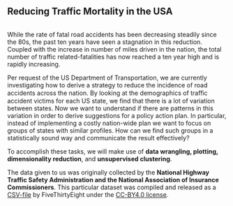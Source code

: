 **Reducing Traffic Mortality in the USA**
---
<p><img src="https://assets.datacamp.com/production/project_462/img/car-accident.jpg" alt></p>
<p>While the rate of fatal road accidents has been decreasing steadily since the 80s, the past ten years have seen a stagnation in this reduction. 
   Coupled with the increase in number of miles driven in the nation, the total number of traffic related-fatalities has now reached a ten year high and is rapidly increasing.</p>
<p>Per request of the US Department of Transportation, we are currently investigating how to derive a strategy to reduce the incidence of road accidents across the nation. 
   By looking at the demographics of traﬃc accident victims for each US state, we find that there is a lot of variation between states. 
   Now we want to understand if there are patterns in this variation in order to derive suggestions for a policy action plan. 
   In particular, instead of implementing a costly nation-wide plan we want to focus on groups of  states with similar profiles. 
   How can we find such groups in a statistically sound way and communicate the result effectively?</p>

To accomplish these tasks, we will make use of **data wrangling, plotting, dimensionality reduction**, and **unsupervised clustering**.</p>

The data given to us was originally collected by the **National Highway Traffic Safety Administration and the National Association of Insurance Commissioners**. 
This particular dataset was compiled and released as a <a href="https://github.com/fivethirtyeight/data/tree/master/bad-drivers">CSV-file</a> by FiveThirtyEight under the <a href="https://github.com/ﬁvethirtyeight/data">CC-BY4.0 license</a>.</p>
